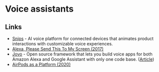 # Voice assistants

## Links

- [Snips](https://snips.ai/) - AI voice platform for connected devices that animates product interactions with customizable voice experiences.
- [Alexa, Please Send This To My Screen (2017)](https://context-first.com/alexa-please-send-this-to-my-screen-6f4839eb415a)
- [Jovo](https://github.com/jovotech/jovo-framework) - Open source framework that lets you build voice apps for both Amazon Alexa and Google Assistant with only one code base. ([Article](https://context-first.com/introducing-jovo-v3-the-voice-layer-bf369db4808e))
- [AirPods as a Platform (2020)](https://julian.digital/2020/04/19/airpods-as-a-platform/)
